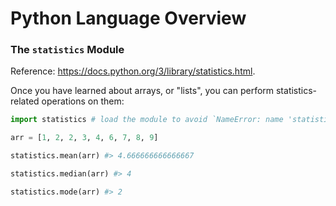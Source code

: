 # Python Language Overview

### The `statistics` Module

Reference: https://docs.python.org/3/library/statistics.html.

Once you have learned about arrays, or "lists", you can perform statistics-related operations on them:

```python
import statistics # load the module to avoid `NameError: name 'statistics' is not defined`

arr = [1, 2, 2, 3, 4, 6, 7, 8, 9]

statistics.mean(arr) #> 4.666666666666667

statistics.median(arr) #> 4

statistics.mode(arr) #> 2
```
